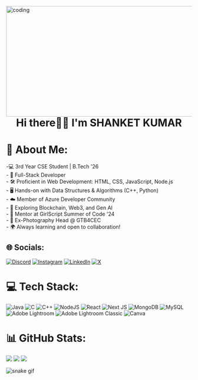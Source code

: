 <img align="left" alt="coding" width="1000" height="300" src="https://th.bing.com/th/id/R.73ad70128b1ca011baa9c62df3402852?rik=FD8j7PTO3ScTVQ&riu=http%3a%2f%2fimg0.joyreactor.com%2fpics%2fpost%2fgif-night-office-485332.gif&ehk=X8ifI96h0uUOGXs7pHK68aGvBQgLaD7mgeIL7lTZZwQ%3d&risl=&pid=ImgRaw&r=0">

<h1 align="center">Hi there👋🏻 I'm SHANKET KUMAR</h1> 


# 💫 About Me:<br/> 
-💻 3rd Year CSE Student | B.Tech '26 <br>- 🌱 Full-Stack Developer<br>- 🛠️ Proficient in Web Development: HTML, CSS, JavaScript, Node.js<br>- 🖥️ Hands-on with Data Structures & Algorithms (C++, Python)<br>- ☁️ Member of Azure Developer Community<br>- 🚀 Exploring Blockchain, Web3, and Gen AI<br>- 🌟 Mentor at GirlScript Summer of Code '24<br>- 🎯 Ex-Photography Head @ GTB4CEC <br>- 🌍 Always learning and open to collaboration! 


## 🌐 Socials:
[![Discord](https://img.shields.io/badge/Discord-%237289DA.svg?logo=discord&logoColor=white)](https://discord.gg/43zca9XePT) [![Instagram](https://img.shields.io/badge/Instagram-%23E4405F.svg?logo=Instagram&logoColor=white)](https://instagram.com/sanketkumarar) [![LinkedIn](https://img.shields.io/badge/LinkedIn-%230077B5.svg?logo=linkedin&logoColor=white)](https://linkedin.com/in/shanket-kumar-codeex) [![X](https://img.shields.io/badge/X-black.svg?logo=X&logoColor=white)](https://x.com/S_anketkumarrrr) 


# 💻 Tech Stack:
![Java](https://img.shields.io/badge/java-%23ED8B00.svg?style=flat&logo=openjdk&logoColor=white) ![C](https://img.shields.io/badge/c-%2300599C.svg?style=flat&logo=c&logoColor=white) ![C++](https://img.shields.io/badge/c++-%2300599C.svg?style=flat&logo=c%2B%2B&logoColor=white) ![NodeJS](https://img.shields.io/badge/node.js-6DA55F?style=flat&logo=node.js&logoColor=white) ![React](https://img.shields.io/badge/react-%2320232a.svg?style=flat&logo=react&logoColor=%2361DAFB) ![Next JS](https://img.shields.io/badge/Next-black?style=flat&logo=next.js&logoColor=white) ![MongoDB](https://img.shields.io/badge/MongoDB-%234ea94b.svg?style=flat&logo=mongodb&logoColor=white) ![MySQL](https://img.shields.io/badge/mysql-4479A1.svg?style=flat&logo=mysql&logoColor=white) ![Adobe Lightroom](https://img.shields.io/badge/Adobe%20Lightroom-31A8FF.svg?style=flat&logo=Adobe%20Lightroom&logoColor=white) ![Adobe Lightroom Classic](https://img.shields.io/badge/Adobe%20Lightroom%20Classic-31A8FF.svg?style=flat&logo=Adobe%20Lightroom%20Classic&logoColor=white) ![Canva](https://img.shields.io/badge/Canva-%2300C4CC.svg?style=flat&logo=Canva&logoColor=white)


# 📊 GitHub Stats: 
![](https://github-readme-stats.vercel.app/api?username=editorbymood&theme=dark&hide_border=false&include_all_commits=false&count_private=true)
![](https://github-readme-streak-stats.herokuapp.com/?user=editorbymood&theme=dark&hide_border=false)
![](https://github-readme-stats.vercel.app/api/top-langs/?username=editorbymood&theme=dark&hide_border=false&include_all_commits=false&count_private=true&layout=compact)


![snake gif](https://github.com/editorbymood/editorbymood/blob/output/github-contribution-grid-snake-dark.svg)
<!-- Proudly created with GPRM ( https://gprm.itsvg.in ) -->
